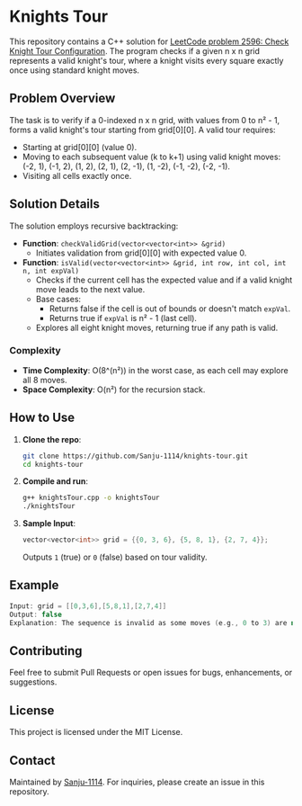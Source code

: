 # Knights Tour

This repository contains a C++ solution for [LeetCode problem 2596: Check Knight Tour Configuration](https://leetcode.com/problems/check-knight-tour-configuration/). The program checks if a given n x n grid represents a valid knight's tour, where a knight visits every square exactly once using standard knight moves.

## Problem Overview

The task is to verify if a 0-indexed n x n grid, with values from 0 to n² - 1, forms a valid knight's tour starting from grid[0][0]. A valid tour requires:
- Starting at grid[0][0] (value 0).
- Moving to each subsequent value (k to k+1) using valid knight moves: (-2, 1), (-1, 2), (1, 2), (2, 1), (2, -1), (1, -2), (-1, -2), (-2, -1).
- Visiting all cells exactly once.

## Solution Details

The solution employs recursive backtracking:
- **Function**: `checkValidGrid(vector<vector<int>> &grid)`
  - Initiates validation from grid[0][0] with expected value 0.
- **Function**: `isValid(vector<vector<int>> &grid, int row, int col, int n, int expVal)`
  - Checks if the current cell has the expected value and if a valid knight move leads to the next value.
  - Base cases:
    - Returns false if the cell is out of bounds or doesn't match `expVal`.
    - Returns true if `expVal` is n² - 1 (last cell).
  - Explores all eight knight moves, returning true if any path is valid.

### Complexity
- **Time Complexity**: O(8^(n²)) in the worst case, as each cell may explore all 8 moves.
- **Space Complexity**: O(n²) for the recursion stack.

## How to Use

1. **Clone the repo**:
   ```bash
   git clone https://github.com/Sanju-1114/knights-tour.git
   cd knights-tour
   ```

2. **Compile and run**:
   ```bash
   g++ knightsTour.cpp -o knightsTour
   ./knightsTour
   ```

3. **Sample Input**:
   ```cpp
   vector<vector<int>> grid = {{0, 3, 6}, {5, 8, 1}, {2, 7, 4}};
   ```
   Outputs `1` (true) or `0` (false) based on tour validity.

## Example

```cpp
Input: grid = [[0,3,6],[5,8,1],[2,7,4]]
Output: false
Explanation: The sequence is invalid as some moves (e.g., 0 to 3) are not valid knight moves.
```

## Contributing

Feel free to submit Pull Requests or open issues for bugs, enhancements, or suggestions.

## License

This project is licensed under the MIT License.

## Contact

Maintained by [Sanju-1114](https://github.com/Sanju-1114). For inquiries, please create an issue in this repository.